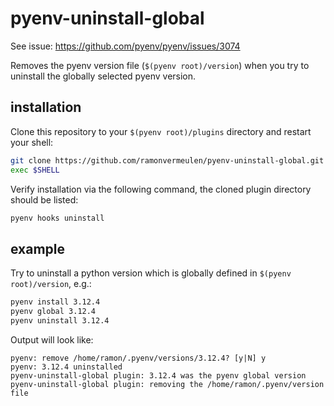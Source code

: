 # pyenv-uninstall-global
See issue: https://github.com/pyenv/pyenv/issues/3074

Removes the pyenv version file (`$(pyenv root)/version`) when you try to uninstall the globally selected pyenv version.

## installation
Clone this repository to your `$(pyenv root)/plugins` directory and restart your shell:
```bash
git clone https://github.com/ramonvermeulen/pyenv-uninstall-global.git $(pyenv root)/plugins/pyenv-uninstall-global
exec $SHELL
```

Verify installation via the following command, the cloned plugin directory should be listed:
```bash
pyenv hooks uninstall
```

## example
Try to uninstall a python version which is globally defined in `$(pyenv root)/version`, e.g.:

```bash
pyenv install 3.12.4
pyenv global 3.12.4
pyenv uninstall 3.12.4
```

Output will look like:

```
pyenv: remove /home/ramon/.pyenv/versions/3.12.4? [y|N] y
pyenv: 3.12.4 uninstalled
pyenv-uninstall-global plugin: 3.12.4 was the pyenv global version
pyenv-uninstall-global plugin: removing the /home/ramon/.pyenv/version file
```
